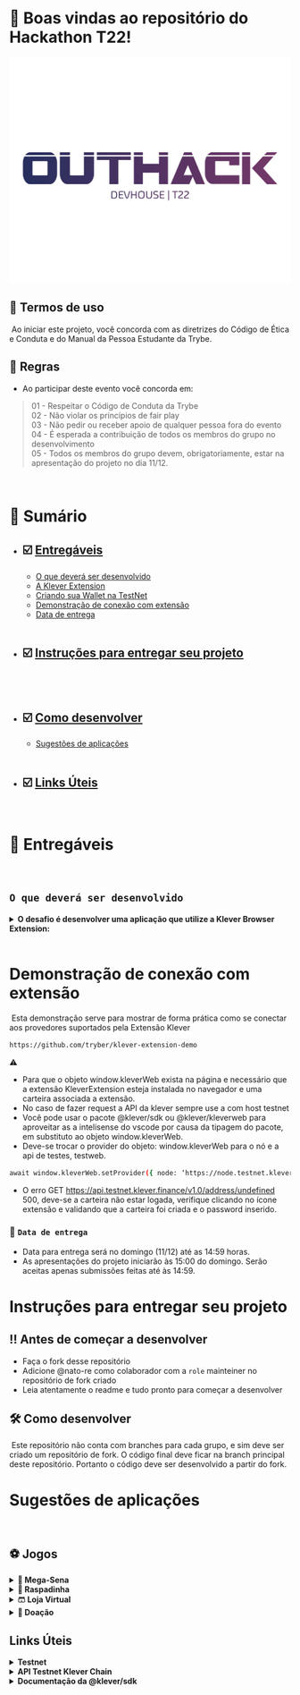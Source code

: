 # 🔆 <strong>Boas vindas ao repositório do Hackathon T22!</strong>

![Hackaton T22](./img/06-LOGO.png)

## 🛑 <strong>Termos de uso</strong>
​
Ao iniciar este projeto, você concorda com as diretrizes do Código de Ética e Conduta e do Manual da Pessoa Estudante da Trybe.
​<br>


## 🚫 <strong>Regras </strong>
- Ao participar deste evento você concorda em:
> 01 - Respeitar o Código de Conduta da Trybe<br>
> 02 - Não violar os princípios de fair play<br>
> 03 - Não  pedir ou receber apoio de qualquer pessoa fora do evento<br>
> 04 -  É esperada a contribuição de todos os membros do grupo no desenvolvimento<br>
> 05 - Todos os membros do grupo devem, obrigatoriamente, estar na apresentação do projeto no dia 11/12.<br>
<br>

# <strong>📗 Sumário</strong>
- ## ☑️ [Entregáveis](#entregáveis)
  * [O que deverá ser desenvolvido](#o-que-deverá-ser-desenvolvido)
  * [A Klever Extension](#a-klever-extension)
  * [Criando sua Wallet na TestNet](#criando-a-wallet-na-testnet)
  * [Demonstração de conexão com extensão](#demonstracao-de-conexao-com-extensão)
  * [Data de entrega](#data-de-entrega)
​<br><br>
- ## ☑️ [Instruções para entregar seu projeto](#instruções-para-entregar-seu-projeto)
​<br><br>
- ## ☑️ [Como desenvolver](#como-desenvolver)
  * [Sugestões de aplicações](#sugestões-de-aplicações)
​<br><br>
- ## ☑️ [Links Úteis](#links-uteis)
​
# 📝 Entregáveis
​

## `O que deverá ser desenvolvido`
<details>
<summary><strong>O desafio é desenvolver uma aplicação que utilize a Klever Browser Extension:</strong></summary>
​

- A extensão permite que os usuários listem suas transações, recebam fundos, gerenciem 
várias contas, gerem e redefinam suas contas e, mais importante, integrem-no ao
KleverChain Explorer para visualizar cada transação.
​
- Devido as facilidades que a Klever Extension nos entrega, o objetivo é utilizar a criatividade
para desenvolver soluções para nosso dia-a-dia em que o usuário possa utilizar a
extension.
<br>

​
## `A Klever Extension`
​<details>
<summary><strong>Como fazer o download da extensão</strong></summary>


Para efetuar o download da Klever extension:
```bash
1. Acesse a url: https://chrome.google.com/webstore/detail/klever-wallet/lmbifcmbofehdpolpdpnlcnanolnlkec
2. Certifique-se que está logado na conta gmail que você forneceu durante a inscrição para o Hackathon.
3. Crie seu login seguindo os comandos da extensão.
```
## Imagens da extensão

![Hackaton T22 - Wallet01](./img/chromeExtensionImg1.jpg) 

![Hackaton T22 - Wallet02](./img/chromeExtensionImg2.jpg) 

![Hackaton T22 - Wallet02](./img/chromeExtensionImg3.jpg) 
</details>

### Criando sua Wallet na TestNet
Após fazer o download da Klever Extention é hora de criar Wallet na TestNet:
1. acesse a seguinte url
```bash 
https://kapps-demo-testnet.web.app/connect
```
2. Clique em GENERATE NEW ACCOUNT e salve o arquivo .pem
3. Faça o upload do arquivo .pem salvo na mesma página e clique em REQUEST DAILY KLV
4. Acesse a Klever Extension e clique em IMPORT WALLET e siga os prompts
5. A partir daqui sua Wallet estará pronta para ser utilizada

!! Usuários de Linux: Você precisa clicar em inspecionar a extensão enquanto faz o upload do arquivo .pem
</details>
​


# Demonstração de conexão com extensão
​
Esta demonstração serve para mostrar de forma prática como se conectar aos provedores suportados pela Extensão Klever 
```bash
https://github.com/tryber/klever-extension-demo
```
:warning: 
* Para que o objeto window.kleverWeb exista na página e necessário que a extensão KleverExtension esteja instalada no navegador e uma carteira associada a extensão.
* No caso de fazer request a API da klever sempre use a com host testnet
* Você pode usar o pacote @klever/sdk ou @klever/kleverweb para aproveitar as a intelisense do vscode por causa da tipagem do pacote, em substituto ao objeto window.kleverWeb.
* Deve-se trocar o provider do objeto: window.kleverWeb para o nó e a api de testes, testweb. 
```bash 
await window.kleverWeb.setProvider({ node: ‘https://node.testnet.klever.finance’, api: ‘https://api.testnet.klever.finance’, });
```
* O erro GET https://api.testnet.klever.finance/v1.0/address/undefined 500, deve-se a carteira não estar logada, verifique clicando no ícone extensão e validando que a carteira foi criada e o password inserido.




### 📆 `Data de entrega`
- Data para entrega será no domingo (11/12) até as 14:59 horas.<br>
- As apresentações do projeto iniciarão às 15:00 do domingo. Serão aceitas apenas submissões feitas até às 14:59.
​
# Instruções para entregar seu projeto

## ‼ Antes de começar a desenvolver

- Faça o fork desse repositório
- Adicione @nato-re como colaborador com a `role` mainteiner no repositório de fork criado
- Leia atentamente o readme e tudo pronto para começar a desenvolver

## 🛠 Como desenvolver
​
Este repositório não conta com branches para cada grupo, e sim deve ser criado um repositório de fork.
O código final deve ficar na branch principal deste repositório. Portanto o código deve ser desenvolvido a partir do fork.
​
# **Sugestões** de aplicações
​
## ⚽️ Jogos

<details>
  <summary><strong>🤑 Mega-Sena </strong></summary><br />

- O jogador deve escolher 6 números dentre 60
- Deve ser feita uma transação para confirmar a aposta
- Com a aposta confirmada, exibir os números selecionados e executar o sorteio
- O usuário ganha se sair seus 6 números sorteados dentre os 60
- Caso tenha ganho, exibir para o usuário quanto ele ganhou e que uma
transação será feita com o valor
- Caso não ganhe exibir uma mensagem e uma opção para tentar novamente
</details>
<details>

  <summary><strong>🔖 Raspadinha </strong></summary><br />

- O jogador deve comprar uma raspadinha
- cada raspadinha possui 5 estrelas cinzas
- Deve ser feita uma transação para confirmar a compra
- Com a aposta confirmada, executar o sorteio
- O usuário ganha se sair 3 estrelas da mesma cor, teremos 3 possíveis cores
(azul, verde e amarelo)
- Caso tenha ganho, exibir para o usuário quanto ele ganhou e que uma
transação será feita com o valor
- Caso não ganhe exibir uma mensagem e uma opção para tentar novamente
</details>

<details>
  <summary><strong>🩳 Loja Virtual </strong></summary><br />

- Criar uma página com listagem de produtos
- Ao clicar em um produto deve ir para a página de detalhe do produto
- nome, images, descrição, valor, botão de compra
- Quando o usuário clicar para comprar, deve ser feita uma transação para confirmar a
compra
- Ao confirmar a transação deve exibir uma mensagem de confirmação de compra
</details>

<details>
  <summary><strong>🙏 Doação </strong></summary><br />

- Criar uma página para uma causa social instituição receber doação para uma causa
social
- imagens
- descrição e ações da causa
- quem apoia
- valor total já foi doado
- exibir últimas doações
- botão de doação
- O usuário pode doar através de uma transação
- Exibir uma mensagem de agradecimento
</details>

## Links Úteis

<details>
  <summary><strong> Testnet </strong></summary><br />
http://testnet.kleverscan.org/ <br />
- Aqui você consegue visualizar todas as transações da na rede Testnet
</details>

<details>
<summary><strong> API Testnet Klever Chain </strong></summary><br />
https://api.testnet.klever.finance/swagger/index.html <br />
- Todas as informações sobre as carteiras criadas estão aqui
</details>

<details>
<summary><strong> Documentação da @klever/sdk  </strong></summary><br />
https://www.npmjs.com/package/@klever/sdk <br />
- Todas as informações sobre como conectar via sdk 
- :warning: Exemplo também demostrado na Demo
</details>
